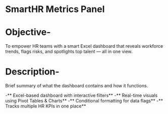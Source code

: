 # SmartHR Metrics Panel

# Objective-
To empower HR teams with a smart Excel dashboard that reveals workforce trends, flags risks, and spotlights top talent — all in one view.

# Description-
Brief summary of what the dashboard contains and how it functions.

-** Excel-based dashboard with interactive filters**
-** Real-time visuals using Pivot Tables & Charts**
-** Conditional formatting for data flags**
-** Tracks multiple HR KPIs in one place**

